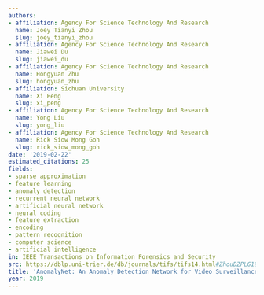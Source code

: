 ```yaml
---
authors:
- affiliation: Agency For Science Technology And Research
  name: Joey Tianyi Zhou
  slug: joey_tianyi_zhou
- affiliation: Agency For Science Technology And Research
  name: Jiawei Du
  slug: jiawei_du
- affiliation: Agency For Science Technology And Research
  name: Hongyuan Zhu
  slug: hongyuan_zhu
- affiliation: Sichuan University
  name: Xi Peng
  slug: xi_peng
- affiliation: Agency For Science Technology And Research
  name: Yong Liu
  slug: yong_liu
- affiliation: Agency For Science Technology And Research
  name: Rick Siow Mong Goh
  slug: rick_siow_mong_goh
date: '2019-02-22'
estimated_citations: 25
fields:
- sparse approximation
- feature learning
- anomaly detection
- recurrent neural network
- artificial neural network
- neural coding
- feature extraction
- encoding
- pattern recognition
- computer science
- artificial intelligence
in: IEEE Transactions on Information Forensics and Security
src: https://dblp.uni-trier.de/db/journals/tifs/tifs14.html#ZhouDZPLG19
title: 'AnomalyNet: An Anomaly Detection Network for Video Surveillance'
year: 2019
---
```

